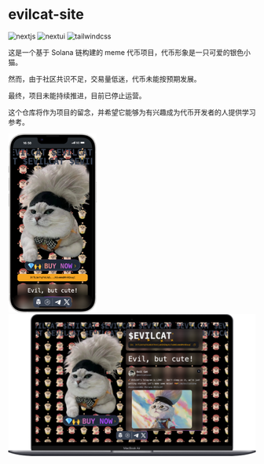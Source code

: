 # evilcat-site

![nextjs](https://img.shields.io/badge/Next.js_14-black?logo=nextdotjs)
![nextui](https://img.shields.io/badge/NextUI-black?logo=nextui)
![tailwindcss](https://img.shields.io/badge/Tailwind_CSS-06B6D4?logo=tailwindcss&labelColor=263238)

这是一个基于 Solana 链构建的 meme 代币项目，代币形象是一只可爱的银色小猫。

然而，由于社区共识不足，交易量低迷，代币未能按预期发展。

最终，项目未能持续推进，目前已停止运营。

这个仓库将作为项目的留念，并希望它能够为有兴趣成为代币开发者的人提供学习参考。

<img width='180px' src='./iPhone-14-Plus-evilcat-site.vercel.app.png' alt='mobile' />
<img width='540px' src='./Macbook-Air-evilcat-site.vercel.app.png' alt='macbook' />
